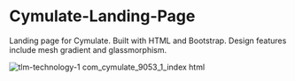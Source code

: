 # Cymulate-Landing-Page
Landing page for Cymulate. Built with HTML and Bootstrap. Design features include mesh gradient and glassmorphism.

![tlm-technology-1 com_cymulate_9053_1_index html](https://user-images.githubusercontent.com/7319667/214647886-895281ef-f21f-43b8-b498-400846a7a579.png)
